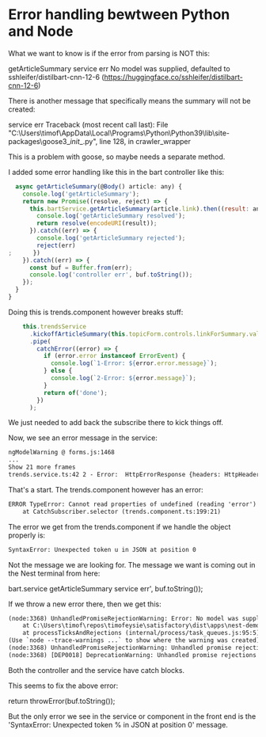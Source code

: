 # Error handling bewtween Python and Node

What we want to know is if the error from parsing is NOT this:

getArticleSummary service err No model was supplied, defaulted to sshleifer/distilbart-cnn-12-6 (https://huggingface.co/sshleifer/distilbart-cnn-12-6)

There is another message that specifically means the summary will not be created:

service err Traceback (most recent call last):
  File "C:\Users\timof\AppData\Local\Programs\Python\Python39\lib\site-packages\goose3\__init__.py", line 128, in crawler_wrapper

This is a problem with goose, so maybe needs a separate method.

I added some error handling like this in the bart controller like this:

```js
  async getArticleSummary(@Body() article: any) {
    console.log('getArticleSummary');
    return new Promise((resolve, reject) => {
      this.bartService.getArticleSummary(article.link).then((result: any) => {
        console.log('getArticleSummary resolved');
        return resolve(encodeURI(result));
      }).catch((err) => {
        console.log('getArticleSummary rejected');
        reject(err)
;      })
    }).catch((err) => {
      const buf = Buffer.from(err);
      console.log('controller err', buf.toString());
    });
  }
}
```

Doing this is trends.component however breaks stuff:

```js
    this.trendsService
      .kickoffArticleSummary(this.topicForm.controls.linkForSummary.value)
      .pipe(
        catchError((error) => {
          if (error.error instanceof ErrorEvent) {
            console.log(`1-Error: ${error.error.message}`);
          } else {
            console.log(`2-Error: ${error.message}`);
          }
          return of('done');
        })
      );
```

We just needed to add back the subscribe there to kick things off.

Now, we see an error message in the service:

```txt
ngModelWarning @ forms.js:1468
...
Show 21 more frames
trends.service.ts:42 2 - Error:  HttpErrorResponse {headers: HttpHeaders, status: 201, statusText: 'Created', url: 'http://localhost:3333/api/bart', ok: false, …}q
```

That's a start.  The trends.component however has an error:

```txt
ERROR TypeError: Cannot read properties of undefined (reading 'error')
    at CatchSubscriber.selector (trends.component.ts:199:21)
```

The error we get from the trends.component if we handle the object properly is:

```txt
SyntaxError: Unexpected token u in JSON at position 0
```

Not the message we are looking for.  The message we want is coming out in the Nest terminal from here:

bart.service getArticleSummary service err', buf.toString());

If we throw a new error there, then we get this:

```txt
(node:3368) UnhandledPromiseRejectionWarning: Error: No model was supplied, defaulted to sshleifer/distilbart-cnn-12-6 (https://huggingface.co/sshleifer/distilbart-cnn-12-6)
    at C:\Users\timof\repos\timofeysie\satisfactory\dist\apps\nest-demo\webpack:\apps\nest-demo\src\app\bart\bart.service.ts:59:13
    at processTicksAndRejections (internal/process/task_queues.js:95:5)
(Use `node --trace-warnings ...` to show where the warning was created)
(node:3368) UnhandledPromiseRejectionWarning: Unhandled promise rejection. This error originated either by throwing inside of an async function without a catch block, or by rejecting a promise which was not handled with .catch(). To terminate the node process on unhandled promise rejection, use the CLI flag `--unhandled-rejections=strict` (see https://nodejs.org/api/cli.html#cli_unhandled_rejections_mode). (rejection id: 1)
(node:3368) [DEP0018] DeprecationWarning: Unhandled promise rejections are deprecated. In the future, promise rejections that are not handled will terminate the Node.js process with a non-zero exit code.
```

Both the controller and the service have catch blocks.

This seems to fix the above error:

return throwError(buf.toString());

But the only error we see in the service or component in the front end is the 'SyntaxError: Unexpected token % in JSON at position 0' message.
